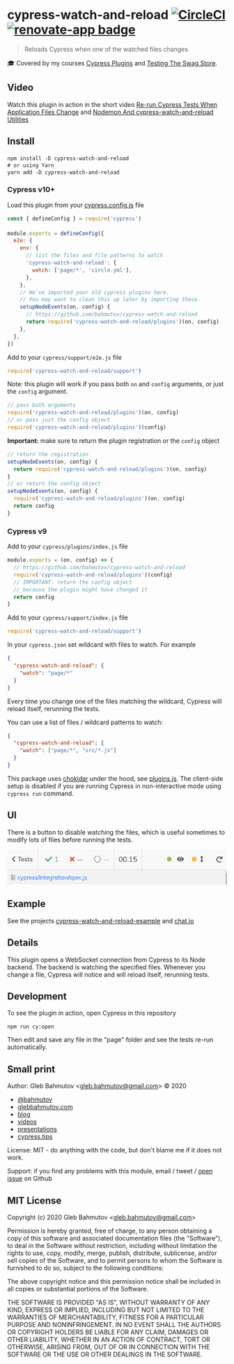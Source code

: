 # cypress-watch-and-reload [![CircleCI](https://circleci.com/gh/bahmutov/cypress-watch-and-reload.svg?style=svg)](https://circleci.com/gh/bahmutov/cypress-watch-and-reload) [![renovate-app badge][renovate-badge]][renovate-app]

> Reloads Cypress when one of the watched files changes

🎓 Covered by my courses [Cypress Plugins](https://cypress.tips/courses/cypress-plugins) and [Testing The Swag Store](https://cypress.tips/courses/swag-store).

## Video

Watch this plugin in action in the short video [Re-run Cypress Tests When Application Files Change](https://www.youtube.com/watch?v=mIyTBtUmmdE) and [Nodemon And cypress-watch-and-reload Utilities](https://youtu.be/fy4qYGK690Q)

## Install

```shell
npm install -D cypress-watch-and-reload
# or using Yarn
yarn add -D cypress-watch-and-reload
```

### Cypress v10+

Load this plugin from your [cypress.config.js](./cypress.config.js) file

```js
const { defineConfig } = require('cypress')

module.exports = defineConfig({
  e2e: {
    env: {
      // list the files and file patterns to watch
      'cypress-watch-and-reload': {
        watch: ['page/*', 'circle.yml'],
      },
    },
    // We've imported your old cypress plugins here.
    // You may want to clean this up later by importing these.
    setupNodeEvents(on, config) {
      // https://github.com/bahmutov/cypress-watch-and-reload
      return require('cypress-watch-and-reload/plugins')(on, config)
    },
  },
})
```

Add to your `cypress/support/e2e.js` file

```js
require('cypress-watch-and-reload/support')
```

Note: this plugin will work if you pass both `on` and `config` arguments, or just the `config` argument.

```js
// pass both arguments
require('cypress-watch-and-reload/plugins')(on, config)
// or pass just the config object
require('cypress-watch-and-reload/plugins')(config)
```

**Important:** make sure to return the plugin registration or the `config` object

```js
// return the registration
setupNodeEvents(on, config) {
  return require('cypress-watch-and-reload/plugins')(on, config)
}
// or return the config object
setupNodeEvents(on, config) {
  require('cypress-watch-and-reload/plugins')(on, config)
  return config
}
```

### Cypress v9

Add to your `cypress/plugins/index.js` file

```js
module.exports = (on, config) => {
  // https://github.com/bahmutov/cypress-watch-and-reload
  require('cypress-watch-and-reload/plugins')(config)
  // IMPORTANT: return the config object
  // because the plugin might have changed it
  return config
}
```

Add to your `cypress/support/index.js` file

```js
require('cypress-watch-and-reload/support')
```

In your `cypress.json` set wildcard with files to watch. For example

```json
{
  "cypress-watch-and-reload": {
    "watch": "page/*"
  }
}
```

Every time you change one of the files matching the wildcard, Cypress will reload itself, rerunning the tests.

You can use a list of files / wildcard patterns to watch:

```json
{
  "cypress-watch-and-reload": {
    "watch": ["page/*", "src/*.js"]
  }
}
```

This package uses [chokidar](https://github.com/paulmillr/chokidar) under the hood, see [plugins.js](plugins.js). The client-side setup is disabled if you are running Cypress in non-interactive mode using `cypress run` command.

## UI

There is a button to disable watching the files, which is useful sometimes to modify lots of files before running the tests.

![Toggle button](./images/toggle.png)

## Example

See the projects [cypress-watch-and-reload-example](https://github.com/bahmutov/cypress-watch-and-reload-example) and [chat.io](https://github.com/bahmutov/chat.io)

## Details

This plugin opens a WebSocket connection from Cypress to its Node backend. The backend is watching the specified files. Whenever you change a file, Cypress will notice and will reload itself, rerunning tests.

## Development

To see the plugin in action, open Cypress in this repository

```shell
npm run cy:open
```

Then edit and save any file in the "page" folder and see the tests re-run automatically.

## Small print

Author: Gleb Bahmutov &lt;gleb.bahmutov@gmail.com&gt; &copy; 2020

- [@bahmutov](https://twitter.com/bahmutov)
- [glebbahmutov.com](https://glebbahmutov.com)
- [blog](https://glebbahmutov.com/blog)
- [videos](https://www.youtube.com/glebbahmutov)
- [presentations](https://slides.com/bahmutov)
- [cypress.tips](https://cypress.tips)

License: MIT - do anything with the code, but don't blame me if it does not work.

Support: if you find any problems with this module, email / tweet /
[open issue](https://github.com/bahmutov/cypress-watch-and-reload/issues) on Github

## MIT License

Copyright (c) 2020 Gleb Bahmutov &lt;gleb.bahmutov@gmail.com&gt;

Permission is hereby granted, free of charge, to any person
obtaining a copy of this software and associated documentation
files (the "Software"), to deal in the Software without
restriction, including without limitation the rights to use,
copy, modify, merge, publish, distribute, sublicense, and/or sell
copies of the Software, and to permit persons to whom the
Software is furnished to do so, subject to the following
conditions:

The above copyright notice and this permission notice shall be
included in all copies or substantial portions of the Software.

THE SOFTWARE IS PROVIDED "AS IS", WITHOUT WARRANTY OF ANY KIND,
EXPRESS OR IMPLIED, INCLUDING BUT NOT LIMITED TO THE WARRANTIES
OF MERCHANTABILITY, FITNESS FOR A PARTICULAR PURPOSE AND
NONINFRINGEMENT. IN NO EVENT SHALL THE AUTHORS OR COPYRIGHT
HOLDERS BE LIABLE FOR ANY CLAIM, DAMAGES OR OTHER LIABILITY,
WHETHER IN AN ACTION OF CONTRACT, TORT OR OTHERWISE, ARISING
FROM, OUT OF OR IN CONNECTION WITH THE SOFTWARE OR THE USE OR
OTHER DEALINGS IN THE SOFTWARE.

[renovate-badge]: https://img.shields.io/badge/renovate-app-blue.svg
[renovate-app]: https://renovateapp.com/
